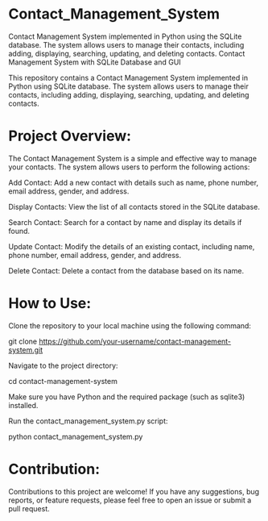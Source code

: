 # Contact_Management_System
Contact Management System implemented in Python using the SQLite database. The system allows users to manage their contacts, including adding, displaying, searching, updating, and deleting contacts. 
Contact Management System with SQLite Database and GUI

This repository contains a Contact Management System implemented in Python using SQLite database. The system allows users to manage their contacts, including adding, displaying, searching, updating, and deleting contacts. 
# Project Overview:
The Contact Management System is a simple and effective way to manage your contacts. The system allows users to perform the following actions:

Add Contact: Add a new contact with details such as name, phone number, email address, gender, and address.

Display Contacts: View the list of all contacts stored in the SQLite database.

Search Contact: Search for a contact by name and display its details if found.

Update Contact: Modify the details of an existing contact, including name, phone number, email address, gender, and address.

Delete Contact: Delete a contact from the database based on its name.

# How to Use:
Clone the repository to your local machine using the following command:

git clone https://github.com/your-username/contact-management-system.git

Navigate to the project directory:

cd contact-management-system

Make sure you have Python and the required package (such as sqlite3) installed.

Run the contact_management_system.py script:

python contact_management_system.py

# Contribution:
Contributions to this project are welcome! If you have any suggestions, bug reports, or feature requests, please feel free to open an issue or submit a pull request.
